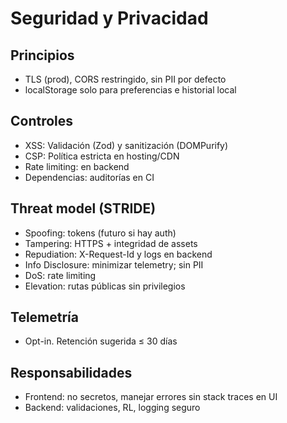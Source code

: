# Seguridad y Privacidad

## Principios
- TLS (prod), CORS restringido, sin PII por defecto
- localStorage solo para preferencias e historial local

## Controles
- XSS: Validación (Zod) y sanitización (DOMPurify)
- CSP: Política estricta en hosting/CDN
- Rate limiting: en backend
- Dependencias: auditorías en CI

## Threat model (STRIDE)
- Spoofing: tokens (futuro si hay auth)
- Tampering: HTTPS + integridad de assets
- Repudiation: X-Request-Id y logs en backend
- Info Disclosure: minimizar telemetry; sin PII
- DoS: rate limiting
- Elevation: rutas públicas sin privilegios

## Telemetría
- Opt-in. Retención sugerida ≤ 30 días

## Responsabilidades
- Frontend: no secretos, manejar errores sin stack traces en UI
- Backend: validaciones, RL, logging seguro
